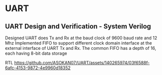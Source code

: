 # UART
UART Design and Verification - System Verilog 
-----------------------------------------------------
Designed UART does Tx and Rx at the baud clock of 9600 baud rate and 12 Mhz
Implemented FIFO to support different clock domain interface at the external interface of UART Tx and Rx.
The common FIFO has a depth of 16, each having 8-bit data storage

RTL 
https://github.com/ASOKAN07/UART/assets/140265974/03f6588f-6afc-4153-9872-4e9960d18352

